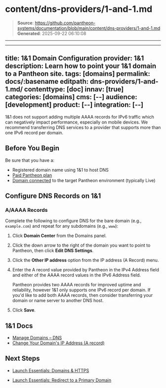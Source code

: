 # content/dns-providers/1-and-1.md

> **Source**: https://github.com/pantheon-systems/documentation/blob/main/content/dns-providers/1-and-1.md
> **Generated**: 2025-09-22 06:10:08

---

---
title: 1&1 Domain Configuration
provider: 1&1
description: Learn how to point your 1&1 domain to a Pantheon site.
tags: [domains]
permalink: docs/:basename
editpath: dns-providers/1-and-1.md/
contenttype: [doc]
innav: [true]
categories: [domains]
cms: [--]
audience: [development]
product: [--]
integration: [--]
---
<Alert title="Warning" type="danger">

1&1 does not support adding multiple AAAA records for IPv6 traffic which can negatively impact performance, especially on mobile devices. We recommend transferring DNS services to a provider that supports more than one IPv6 record per domain.

</Alert>

## Before You Begin
Be sure that you have a:

- Registered domain name using 1&1 to host DNS
- [Paid Pantheon plan](/guides/launch/plans)
- [Domain connected](/guides/launch/domains) to the target Pantheon environment (typically Live)

## Configure DNS Records on 1&1

### A/AAAA Records
Complete the following to configure DNS for the bare domain (e.g., `example.com`) and repeat for any subdomains (e.g., `www`):

1. Click **Domain Center** from the Domains panel.
2. Click the down arrow to the right of the domain you want to point to Pantheon, then click **Edit DNS Settings**.
3. Click the **Other IP address** option from the IP address (A Record) menu.
4. Enter the A record value provided by Pantheon in the IPv4 Address field and either of the AAAA record values in the IPv6 Address field.

    Pantheon provides two AAAA records for improved uptime and reliability, however 1&1 only supports one IPv6 record per domain. If you'd like to add both AAAA records, then consider transferring your domain or name server to another DNS host.

5. Click **Save**.


## 1&1 Docs

* [Manage Domains – DNS](https://help.1and1.com/domains-c36931/manage-domains-c79822/dns-c37586)
* [Change Your Domain's IP Address (A record)](https://help.1and1.com/domains-c36931/manage-domains-c79822/dns-c37586/change-your-domain-s-ip-address-a-record-a599296.html)

## Next Steps

* [Launch Essentials: Domains & HTTPS](/guides/launch/domains)

* [Launch Essentials: Redirect to a Primary Domain](/guides/launch/redirects)
